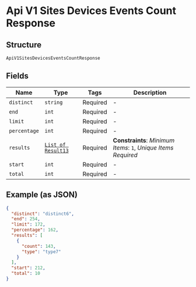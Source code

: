 
# Api V1 Sites Devices Events Count Response

## Structure

`ApiV1SitesDevicesEventsCountResponse`

## Fields

| Name | Type | Tags | Description |
|  --- | --- | --- | --- |
| `distinct` | `string` | Required | - |
| `end` | `int` | Required | - |
| `limit` | `int` | Required | - |
| `percentage` | `int` | Required | - |
| `results` | [`List of Result13`](../../doc/models/result-13.md) | Required | **Constraints**: *Minimum Items*: `1`, *Unique Items Required* |
| `start` | `int` | Required | - |
| `total` | `int` | Required | - |

## Example (as JSON)

```json
{
  "distinct": "distinct6",
  "end": 254,
  "limit": 172,
  "percentage": 162,
  "results": [
    {
      "count": 143,
      "type": "type7"
    }
  ],
  "start": 212,
  "total": 10
}
```

